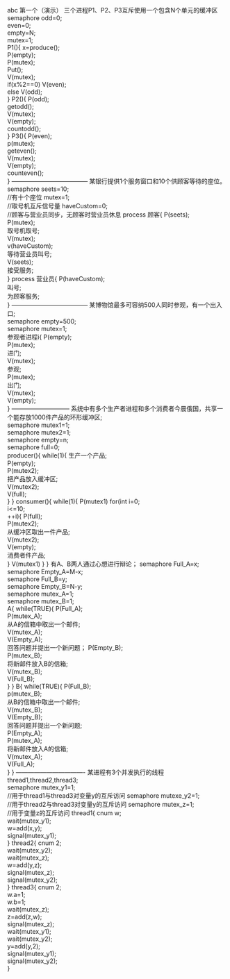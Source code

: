 abc
第一个（演示） 三个进程P1、P2、P3互斥使用一个包含N个单元的缓冲区 
semaphore odd=0;</br>
 even=0;</br>
 empty=N;</br>
 mutex=1;</br>
P1(){ x=produce();</br>
 P(empty);</br>
 P(mutex);</br>
 Put();</br>
 V(mutex);</br>
 if(x%2==0) V(even);</br>
 else V(odd);</br>
 } P2(){ P(odd);</br>
 getodd();</br>
 V(mutex);</br>
 V(empty);</br>
 countodd();</br>
 } P3(){ P(even);</br>
 p(mutex);</br>
 geteven();</br>
 V(mutex);</br>
 V(empty);</br>
 counteven();</br>
 }
 ————————————– 
某银行提供1个服务窗口和10个供顾客等待的座位。 semaphore seets=10;</br>
//有十个座位 mutex=1;</br>
//取号机互斥信号量 haveCustom=0;</br>
//顾客与营业员同步，无顾客时营业员休息 process 顾客{ P(seets);</br>
 P(mutex);</br>
 取号机取号;</br>
 V(mutex);</br>
 v(haveCustom);</br>
 等待营业员叫号;</br>
 V(seets);</br>
 接受服务;</br>
 } process 营业员{ P(haveCustom);</br>
 叫号;</br>
 为顾客服务;</br>
 } 
————————————– 
某博物馆最多可容纳500人同时参观，有一个出入口;</br>
 semaphore empty=500;</br>
 semaphore mutex=1;</br>
 参观者进程i{ P(empty);</br>
 P(mutex);</br>
 进门;</br>
 V(mutex);</br>
 参观;</br>
 P(mutex);</br>
 出门;</br>
 V(mutex);</br>
 V(empty);</br>
 } 
—————————– 
系统中有多个生产者进程和多个消费者今晨俄国，共享一个能存放1000件产品的环形缓冲区;</br>
 semaphore mutex1=1;</br>
 semaphore mutex2=1;</br>
 semaphore empty=n;</br>
 semaphore full=0;</br>
 producer(){ while(1){ 生产一个产品;</br>
 P(empty);</br>
 P(mutex2);</br>
 把产品放入缓冲区;</br>
 V(mutex2);</br>
 V(full);</br>
 } } consumer(){ while(1){ P(mutex1) for(int i=0;</br>
i<=10;</br>
++i){ P(full);</br>
 P(mutex2);</br>
 从缓冲区取出一件产品;</br>
 V(mutex2);</br>
 V(empty);</br>
 消费者件产品;</br>
 } V(mutex1) } } 
 有A、B两人通过心想进行辩论； semaphore Full_A=x;</br>
 semaphore Empty_A=M-x;</br>
 semaphore Full_B=y;</br>
 semaphore Empty_B=N-y;</br>
 semaphore mutex_A=1;</br>
 semaphore mutex_B=1;</br>
 A{ while(TRUE){ P(Full_A);</br>
 P(mutex_A);</br>
 从A的信箱中取出一个邮件;</br>
 V(mutex_A);</br>
 V(Empty_A);</br>
 回答问题并提出一个新问题； P(Empty_B);</br>
 P(mutex_B);</br>
 将新邮件放入B的信箱;</br>
 V(mutex_B);</br>
 V(Full_B);</br>
 } } B{ while(TRUE){ P(Full_B);</br>
 p(mutex_B);</br>
 从B的信箱中取出一个邮件;</br>
 V(mutex_B);</br>
 V(Empty_B);</br>
 回答问题并提出一个新问题;</br>
 P(Empty_A);</br>
 P(mutex_A);</br>
 将新邮件放入A的信箱;</br>
 V(mutex_A);</br>
 V(Full_A);</br>
 } }
 ———————————-
 某进程有3个并发执行的线程thread1,thread2,thread3;</br>
 semaphore mutex_y1=1;</br>
 //用于thread1与thread3对变量y的互斥访问 semaphore mutexe_y2=1;</br>
 //用于thread2与thread3对变量y的互斥访问 semaphore mutex_z=1;</br>
//用于变量z的互斥访问 thread1{ cnum w;</br>
 wait(mutex_y1);</br>
 w=add(x,y);</br>
 signal(mutex_y1);</br>
 } thread2{ cnum 2;</br>
 wait(mutex_y2);</br>
 wait(mutex_z);</br>
 w=add(y,z);</br>
 signal(mutex_z);</br>
 signal(mutex_y2);</br>
 } thread3{ cnum 2;</br>
 w.a=1;</br>
 w.b=1;</br>
 wait(mutex_z);</br>
 z=add(z,w);</br>
 signal(mutex_z);</br>
 wait(mutex_y1);</br>
 wait(mutex_y2);</br>
 y=add(y,2);</br>
 signal(mutex_y1);</br>
 signal(mutex_y2);</br>
 }
